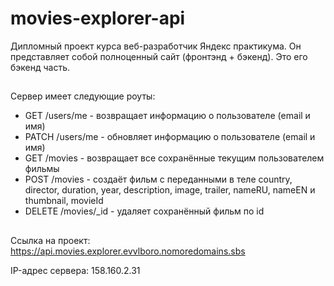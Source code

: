 # movies-explorer-api

Дипломный проект курса веб-разработчик Яндекс практикума. Он представляет собой полноценный сайт (фронтэнд + бэкенд). Это его бэкенд часть.

## 
Сервер имеет следующие роуты:
* GET /users/me - возвращает информацию о пользователе (email и имя)
* PATCH /users/me - обновляет информацию о пользователе (email и имя)
* GET /movies - возвращает все сохранённые текущим  пользователем фильмы
* POST /movies - создаёт фильм с переданными в теле country, director, duration, year, description, image, trailer, nameRU, nameEN и thumbnail, movieId
* DELETE /movies/_id - удаляет сохранённый фильм по id

##
Cсылка на проект: https://api.movies.explorer.evvlboro.nomoredomains.sbs

IP-адрес сервера: 158.160.2.31
